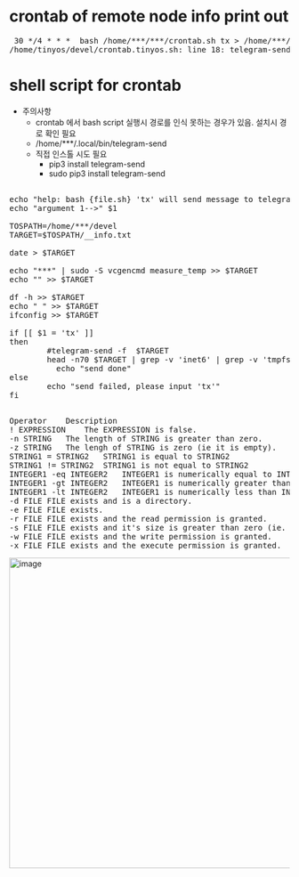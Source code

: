 # crontab of remote node info print out

<pre> 30 */4 * * *	bash /home/***/***/crontab.sh tx > /home/***/***/err_crontab.err 2>&1 
/home/tinyos/devel/crontab.tinyos.sh: line 18: telegram-send: command not found 
</pre>

# shell script for crontab

- 주의사항
  - crontab 에서 bash script 실행시 경로를 인식 못하는 경우가 있음. 설치시 경로 확인 필요
  - /home/***/.local/bin/telegram-send
  - 직접 인스톨 시도 필요 
    - pip3 install telegram-send
    - sudo pip3 install telegram-send

<pre>

echo "help: bash {file.sh} 'tx' will send message to telegram"
echo "argument 1-->" $1

TOSPATH=/home/***/devel
TARGET=$TOSPATH/__info.txt

date > $TARGET  
  
echo "***" | sudo -S vcgencmd measure_temp >> $TARGET  
echo "" >> $TARGET 
  
df -h >> $TARGET
echo " " >> $TARGET
ifconfig >> $TARGET 

if [[ $1 = 'tx' ]]
then
        #telegram-send -f  $TARGET 
        head -n70 $TARGET | grep -v 'inet6' | grep -v 'tmpfs' | grep -e dev -e temp -e inet | telegram-send --stdin
          echo "send done"
else
        echo "send failed, please input 'tx'"
fi
  
</pre>                                                    

<pre>
Operator	Description
! EXPRESSION	The EXPRESSION is false.
-n STRING	The length of STRING is greater than zero.
-z STRING	The lengh of STRING is zero (ie it is empty).
STRING1 = STRING2	STRING1 is equal to STRING2
STRING1 != STRING2	STRING1 is not equal to STRING2
INTEGER1 -eq INTEGER2	INTEGER1 is numerically equal to INTEGER2
INTEGER1 -gt INTEGER2	INTEGER1 is numerically greater than INTEGER2
INTEGER1 -lt INTEGER2	INTEGER1 is numerically less than INTEGER2
-d FILE	FILE exists and is a directory.
-e FILE	FILE exists.
-r FILE	FILE exists and the read permission is granted.
-s FILE	FILE exists and it's size is greater than zero (ie. it is not empty).
-w FILE	FILE exists and the write permission is granted.
-x FILE	FILE exists and the execute permission is granted.
</pre>

<img width="558" alt="image" src="https://github.com/jeonghoonkang/BerePi/assets/4180063/6bcab91f-3e4e-470d-85c5-286639d7327e">
